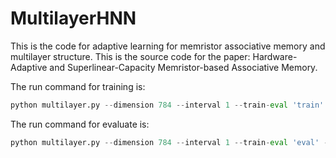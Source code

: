 # MultilayerHNN

This is the code for adaptive learning for memristor associative memory and multilayer structure. This is the source code for the paper: Hardware-Adaptive and Superlinear-Capacity Memristor-based Associative Memory.

The run command for training is:
```python
python multilayer.py --dimension 784 --interval 1 --train-eval 'train' --variation '0.0' --stuck '0.0' --corruption 0.05 -seed 1 --dataset 'mnist' --binary True --max-pattern 64 --min-pattern 1
```

The run command for evaluate is:
```python
python multilayer.py --dimension 784 --interval 1 --train-eval 'eval' --variation '0.0' --stuck '0.0' --corruption 0.05 -seed 1 --dataset 'mnist' --binary True --max-pattern 64 --min-pattern 1
```
